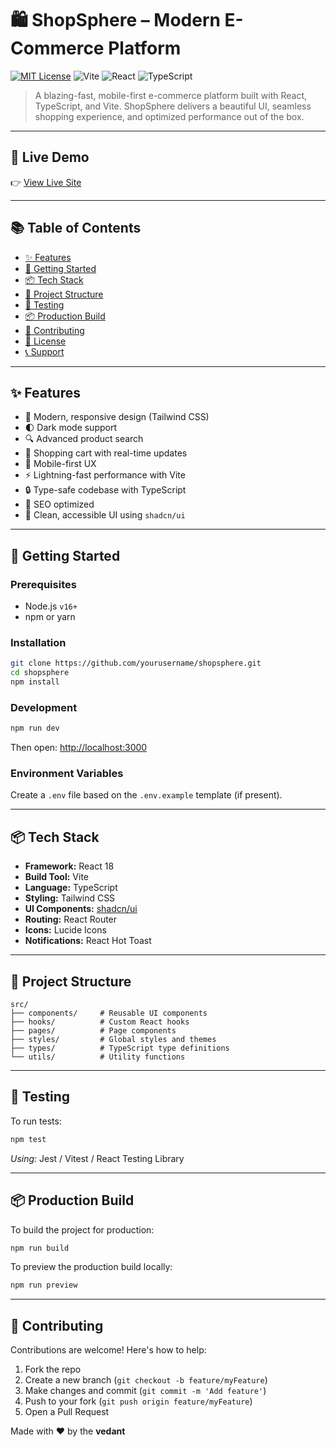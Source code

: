 # 🛍️ ShopSphere – Modern E-Commerce Platform

[![MIT License](https://img.shields.io/badge/license-MIT-blue.svg)](LICENSE)
![Vite](https://img.shields.io/badge/built%20with-Vite-646CFF.svg)
![React](https://img.shields.io/badge/React-18-61dafb.svg)
![TypeScript](https://img.shields.io/badge/TypeScript-4.x-3178c6.svg)

> A blazing-fast, mobile-first e-commerce platform built with React, TypeScript, and Vite. ShopSphere delivers a beautiful UI, seamless shopping experience, and optimized performance out of the box.

---

## 🔗 Live Demo

👉 [View Live Site](https://your-demo-url.vercel.app)

---

## 📚 Table of Contents

- [✨ Features](#-features)
- [🚀 Getting Started](#-getting-started)
- [📦 Tech Stack](#-tech-stack)
- [📁 Project Structure](#-project-structure)
- [🧪 Testing](#-testing)
- [📦 Production Build](#-production-build)
- [🤝 Contributing](#-contributing)
- [📝 License](#-license)
- [📞 Support](#-support)

---

## ✨ Features

- 🎨 Modern, responsive design (Tailwind CSS)
- 🌓 Dark mode support
- 🔍 Advanced product search
- 🛒 Shopping cart with real-time updates
- 📱 Mobile-first UX
- ⚡ Lightning-fast performance with Vite
- 🔒 Type-safe codebase with TypeScript
- 🎯 SEO optimized
- 💅 Clean, accessible UI using `shadcn/ui`

---

## 🚀 Getting Started

### Prerequisites

- Node.js `v16+`
- npm or yarn

### Installation

```bash
git clone https://github.com/yourusername/shopsphere.git
cd shopsphere
npm install
```

### Development

```bash
npm run dev
```

Then open: [http://localhost:3000](http://localhost:3000)

### Environment Variables

Create a `.env` file based on the `.env.example` template (if present).

---

## 📦 Tech Stack

* **Framework:** React 18
* **Build Tool:** Vite
* **Language:** TypeScript
* **Styling:** Tailwind CSS
* **UI Components:** [shadcn/ui](https://ui.shadcn.com/)
* **Routing:** React Router
* **Icons:** Lucide Icons
* **Notifications:** React Hot Toast

---

## 📁 Project Structure

```
src/
├── components/     # Reusable UI components
├── hooks/          # Custom React hooks
├── pages/          # Page components
├── styles/         # Global styles and themes
├── types/          # TypeScript type definitions
└── utils/          # Utility functions
```

---

## 🧪 Testing

To run tests:

```bash
npm test
```

*Using:* Jest / Vitest / React Testing Library

---

## 📦 Production Build

To build the project for production:

```bash
npm run build
```

To preview the production build locally:

```bash
npm run preview
```

---

## 🤝 Contributing

Contributions are welcome! Here's how to help:

1. Fork the repo
2. Create a new branch (`git checkout -b feature/myFeature`)
3. Make changes and commit (`git commit -m 'Add feature'`)
4. Push to your fork (`git push origin feature/myFeature`)
5. Open a Pull Request


Made with ❤️ by the **vedant** 
